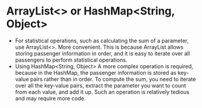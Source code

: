 # ArrayList<> or HashMap<String, Object>
* For statistical operations, such as calculating the sum of a parameter, use ArrayList<>. More convenient. This is because ArrayList allows storing passenger information in order, and it is easy to iterate over all passengers to perform statistical operations.
* Using HashMap<String, Object> A more complex operation is required, because in the HashMap, the passenger information is stored as key-value pairs rather than in order. To compute the sum, you need to iterate over all the key-value pairs, extract the parameter you want to count from each value, and add it up. Such an operation is relatively tedious and may require more code.

